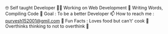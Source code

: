🤓 Self taught Developer
👩‍💻 Working on Web Development
📝 Writing Words, Compiling Code
🎯 Goal : To be a better Developer
📫 How to reach me : purvesh152001@gmil.com
💌 Fun Facts :
Loves food but can't' cook 🐼
Overthinks thinking to not to overthink 🙂


<!---
puru763/puru763 is a ✨ special ✨ repository because its `README.md` (this file) appears on your GitHub profile.
You can click the Preview link to take a look at your changes.
--->
